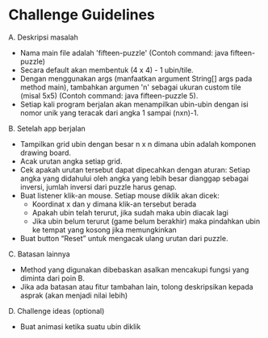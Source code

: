 # Challenge Guidelines

A. Deskripsi masalah
- Nama main file adalah 'fifteen-puzzle' (Contoh command: java fifteen-puzzle)
- Secara default akan membentuk (4 x 4) - 1 ubin/tile. 
- Dengan menggunakan args (manfaatkan argument String[] args pada method main), tambahkan argumen 'n' sebagai ukuran custom tile (misal 5x5) (Contoh command: java fifteen-puzzle 5).
- Setiap kali program berjalan akan menampilkan ubin-ubin dengan isi nomor unik yang teracak dari angka 1 sampai (nxn)-1.

B. Setelah app berjalan
- Tampilkan grid ubin dengan besar n x n dimana ubin adalah komponen drawing board.
- Acak urutan angka setiap grid.
- Cek apakah urutan tersebut dapat dipecahkan dengan aturan: Setiap angka yang didahului oleh angka yang lebih besar dianggap sebagai inversi, jumlah inversi dari puzzle harus genap.
- Buat listener klik-an mouse. Setiap mouse diklik akan dicek:
    - Koordinat x dan y dimana klik-an tersebut berada
    - Apakah ubin telah terurut, jika sudah maka ubin diacak lagi
    - Jika ubin belum terurut (game belum berakhir) maka pindahkan ubin ke tempat yang kosong jika memungkinkan
- Buat button “Reset” untuk mengacak ulang urutan dari puzzle.

C. Batasan lainnya
- Method yang digunakan dibebaskan asalkan mencakupi fungsi yang diminta dari poin B.
- Jika ada batasan atau fitur tambahan lain, tolong deskripsikan kepada asprak (akan menjadi nilai lebih)

D. Challenge ideas (optional)
- Buat animasi ketika suatu ubin diklik